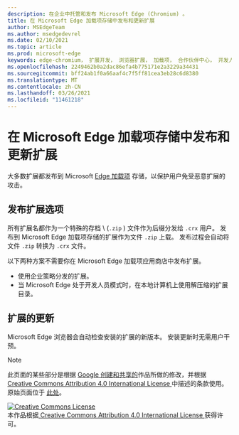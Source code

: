 ```yaml
---
description: 在企业中托管和发布 Microsoft Edge (Chromium) 。
title: 在 Microsoft Edge 加载项存储中发布和更新扩展
author: MSEdgeTeam
ms.author: msedgedevrel
ms.date: 02/10/2021
ms.topic: article
ms.prod: microsoft-edge
keywords: edge-chromium， 扩展开发， 浏览器扩展， 加载项， 合作伙伴中心， 开发人员
ms.openlocfilehash: 2249462b0a2dac86efa4b775171e2a3229a34431
ms.sourcegitcommit: bff24ab1f0a66aaf4c7f5ff81cea3eb28c6d8380
ms.translationtype: MT
ms.contentlocale: zh-CN
ms.lasthandoff: 03/26/2021
ms.locfileid: "11461218"
---
```

# <a name="publish-and-update-extensions-in-the-microsoft-edge-add-ons-store"></a>在 Microsoft Edge 加载项存储中发布和更新扩展  

大多数扩展都发布到 Microsoft [Edge 加载项][MicrosoftMicrosoftedgeInsiderAddonsEdgeextensions] 存储，以保护用户免受恶意扩展的攻击。  

## <a name="publish-options-for-extensions"></a>发布扩展选项  

所有扩展名都作为一个特殊的存档 \ (`.zip` \) 文件作为后缀分发给 `.crx` 用户。  发布到 Microsoft Edge 加载项存储的扩展作为文件 `.zip` 上载。  发布过程会自动将文件 `.zip` 转换为 `.crx` 文件。  

以下两种方案不需要你在 Microsoft Edge 加载项应用商店中发布扩展。  

*   使用企业策略分发的扩展。  
*   当 Microsoft Edge 处于开发人员模式时，在本地计算机上使用解压缩的扩展目录。  

## <a name="updates-to-extensions"></a>扩展的更新

Microsoft Edge 浏览器会自动检查安装的扩展的新版本。 安装更新时无需用户干预。  


<!-- image links -->

<!-- links -->  

[MicrosoftMicrosoftedgeInsiderAddonsEdgeextensions]: https://microsoftedge.microsoft.com/insider-addons/category/EdgeExtensions "扩展 - Microsoft Edge 预览体验成员加载项|Microsoft"  

> [!NOTE]
> 此页面的某些部分是根据 [Google 创建和共享的][GoogleSitePolicies]作品所做的修改，并根据[ Creative Commons Attribution 4.0 International License ][CCA4IL]中描述的条款使用。  
> 原始页面位于 [此处](https://developer.chrome.com/extensions/hosting)。  

[![Creative Commons License][CCby4Image]][CCA4IL]  
本作品根据[ Creative Commons Attribution 4.0 International License ][CCA4IL]获得许可。  

[CCA4IL]: https://creativecommons.org/licenses/by/4.0  
[CCby4Image]: https://i.creativecommons.org/l/by/4.0/88x31.png  
[GoogleSitePolicies]: https://developers.google.com/terms/site-policies  
